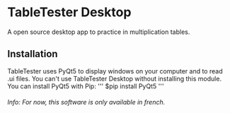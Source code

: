 # TableTester Desktop
 A open source desktop app to practice in multiplication tables.
## Installation
 TableTester uses PyQt5 to display windows on your computer and to read .ui files. You can't use TableTester Desktop without installing
 this module.
 You can install PyQt5 with Pip:
 '''
 $pip install PyQt5
 '''
 ###### Info: For now, this software is only available in french.

